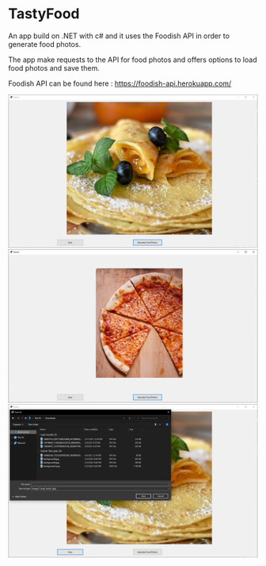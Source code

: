 # TastyFood

An app build on .NET with c# and it uses the Foodish API in order to generate food photos.

The app make requests to the API for food photos and offers options to load food photos and save them.

Foodish API can be found here : https://foodish-api.herokuapp.com/

![alt text](/img1.PNG)
![alt text](/img2.PNG)
![alt text](img3.PNG)
